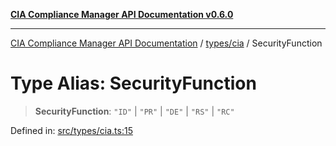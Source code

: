 [**CIA Compliance Manager API Documentation v0.6.0**](../../../README.md)

***

[CIA Compliance Manager API Documentation](../../../modules.md) / [types/cia](../README.md) / SecurityFunction

# Type Alias: SecurityFunction

> **SecurityFunction**: `"ID"` \| `"PR"` \| `"DE"` \| `"RS"` \| `"RC"`

Defined in: [src/types/cia.ts:15](https://github.com/Hack23/cia-compliance-manager/blob/ca083b463223765b22422b66b3a43930241849bd/src/types/cia.ts#L15)
